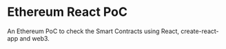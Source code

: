 # Ethereum React PoC

An Ethereum PoC to check the Smart Contracts using React, create-react-app and web3.
